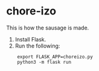 # chore-izo
This is how the sausage is made.

1. Install Flask.
2. Run the following:
```
	export FLASK_APP=choreizo.py
	python3 -m flask run
```
